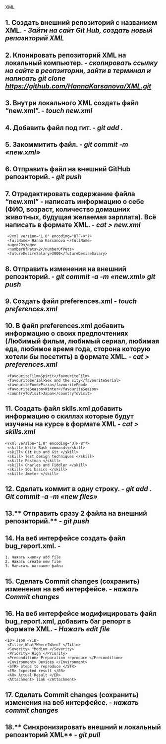 XML

## 1. **Создать внешний репозиторий c названием XML.** - *Зайти на сайт Git Hub, создать новый репозиторий XML*
## 2. **Клонировать репозиторий XML на локальный компьютер.** - *скопировать ссылку на сайте в реопзитории, зайти в терминал и написать git clone https://github.com/HannaKarsanova/XML.git*
## 3. **Внутри локального XML создать файл “new.xml”.** - *touch new.xml*
## 4. **Добавить файл под гит.** - *git add .*
## 5. **Закоммитить файл.** - *git commit -m «new.xml»*
## 6. **Отправить файл на внешний GitHub репозиторий.** - *git push*
## 7. **Отредактировать содержание файла “new.xml” - написать информацию о себе (ФИО, возраст, количество домашних животных, будущая желаемая зарплата). Всё написать в формате XML.** - *cat > new.xml*
```
 <?xml version="1.0" encoding="UTF-8"?>
 <fullName> Hanna Karsanova </fullName>
 <age>29</age>
 <numberOfPets>2</numberOfPets>
 <futureDesireSalary>3000</futureDesireSalary> 
```
## 8. **Отправить изменения на внешний репозиторий.** - *git commit -a -m «new.xml»     git push*
## 9. **Создать файл preferences.xml**  - *touch preferences.xml*
## 10. **В файл preferences.xml добавить информацию о своих предпочтениях (Любимый фильм, любимый сериал, любимая еда, любимое время года, сторона которую хотели бы посетить) в формате XML.** - *cat > preferences.xml*
```
 <favouriteFilm>Spirit</favouriteFilm>
 <favouriteSerial>Sex and the sity</favouriteSerial>
 <favouriteFood>Pizza</favouriteFood>
 <favouriteSeason>Winter</favouriteSeason>
 <countryToVisit>Japan</countryToVisit>
```
## 11. **Создать файл sklls.xml добавить информацию о скиллах которые будут изучены на курсе в формате XML** - *cat > skills.xml*
```
<?xml version="1.0" encoding="UTF-8"?>
 <skill> Write Bash commands</skill>
 <skill> Git Hub and Git </skill>
 <skill> Test design techniques </skill>
 <skill> Postman </skill>
 <skill> Charles and Fiddler </skill>
 <skill> SQL basics </skill>
 <skill> Jmeter </skill>
```
## 12. **Сделать коммит в одну строку.** - *git add .     Git commit -a -m «new files»*
## 13.** Отправить сразу 2 файла на внешний репозиторий.** - *git push*
## 14. **На веб интерфейсе создать файл bug_report.xml. -** 
	1. Нажать кнопку add file
	2. Нажать create new file
	3. Написать название файла 
## 15. **Сделать Commit changes (сохранить) изменения на веб интерфейсе.** - *нажать Сommit changes*
## 16. **На веб интерфейсе модифицировать файл bug_report.xml, добавить баг репорт в формате XML.** - *Нажать  edit file*
```
<ID> Json </ID>
 <Title> What?Where?When? </Title>
 <Severity> "Medium </Severity>
 <Priority> High </Priority>
 <Precondition> Preparation reproduce </Precondition>
 <Environment> Devices </Environment>
 <STR> Steps to reproduce </STR>
 <ER> Expected result </ER>
 <AR> Actual Result </ER>
 <Attachment> link </Attachment>
```
## 17. **Сделать Commit changes (сохранить) изменения на веб интерфейсе.** - *нажать commit changes*
## 18.** Синхронизировать внешний и локальный репозиторий XML** - *git pull* 
